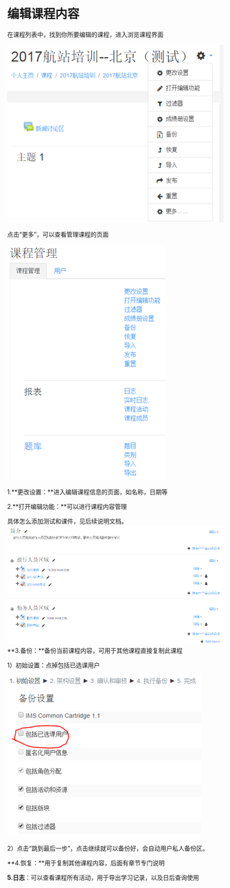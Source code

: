 # 编辑课程内容

在课程列表中，找到你所要编辑的课程，进入浏览课程界面

![](/assets/coursesetting.png)

点击“更多”，可以查看管理课程的页面

![](/assets/cousersettingt.png)

1.**更改设置：**进入编辑课程信息的页面，如名称，日期等

2.**打开编辑功能：**可以进行课程内容管理

具体怎么添加测试和课件，见后续说明文档。![](/assets/course.png)**3.备份：**备份当前课程内容，可用于其他课程直接复制此课程

1）初始设置：点掉包括已选课用户

![](/assets/beifent.png)

2）点击“跳到最后一步”，点击继续就可以备份好，会自动用户私人备份区。

**4.恢复：**用于复制其他课程内容，后面有章节专门说明

**5.日志**：可以查看课程所有活动，用于导出学习记录，以及日后查询使用





